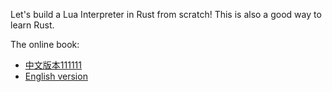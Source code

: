 Let's build a Lua Interpreter in Rust from scratch! This is also a good way to learn Rust.

The online book:

- [中文版本111111](https://wubingzheng.github.io/build-lua-in-rust/zh/)
- [English version](https://wubingzheng.github.io/build-lua-in-rust/en/)